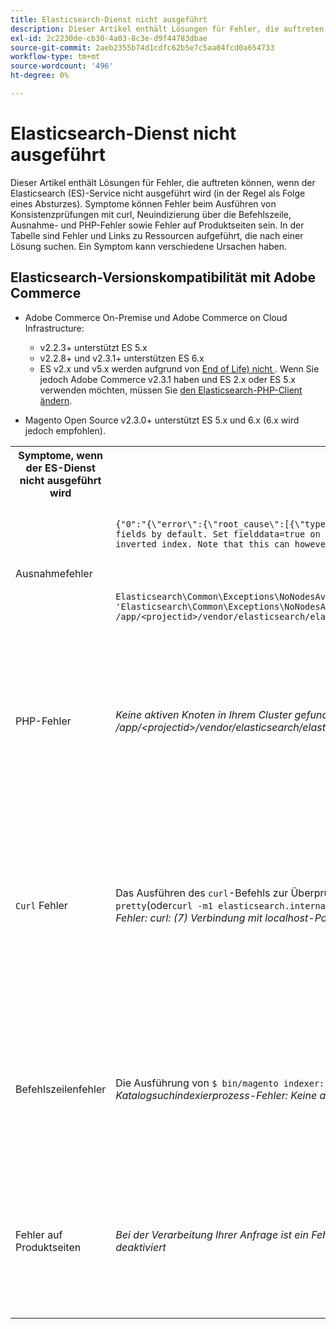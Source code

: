 ```yaml
---
title: Elasticsearch-Dienst nicht ausgeführt
description: Dieser Artikel enthält Lösungen für Fehler, die auftreten können, wenn der Elasticsearch (ES)-Service nicht ausgeführt wird (in der Regel als Folge eines Absturzes). Symptome können Fehler beim Ausführen von Konsistenzprüfungen mit curl, Neuindizierung über die Befehlszeile, Ausnahme- und PHP-Fehler sowie Fehler auf Produktseiten sein. In der Tabelle sind Fehler und Links zu Ressourcen aufgeführt, die nach einer Lösung suchen. Ein Symptom kann verschiedene Ursachen haben.
exl-id: 2c2230de-cb30-4a03-8c3e-d9f44783dbae
source-git-commit: 2aeb2355b74d1cdfc62b5e7c5aa04fcd0a654733
workflow-type: tm+mt
source-wordcount: '496'
ht-degree: 0%

---
```


# Elasticsearch-Dienst nicht ausgeführt

Dieser Artikel enthält Lösungen für Fehler, die auftreten können, wenn der Elasticsearch (ES)-Service nicht ausgeführt wird (in der Regel als Folge eines Absturzes). Symptome können Fehler beim Ausführen von Konsistenzprüfungen mit curl, Neuindizierung über die Befehlszeile, Ausnahme- und PHP-Fehler sowie Fehler auf Produktseiten sein. In der Tabelle sind Fehler und Links zu Ressourcen aufgeführt, die nach einer Lösung suchen. Ein Symptom kann verschiedene Ursachen haben.

## Elasticsearch-Versionskompatibilität mit Adobe Commerce

* Adobe Commerce On-Premise und Adobe Commerce on Cloud Infrastructure:

   * v2.2.3+ unterstützt ES 5.x
   * v2.2.8+ und v2.3.1+ unterstützen ES 6.x
   * ES v2.x und v5.x werden aufgrund von [End of Life) nicht ](https://www.elastic.co/support/eol). Wenn Sie jedoch Adobe Commerce v2.3.1 haben und ES 2.x oder ES 5.x verwenden möchten, müssen Sie [den Elasticsearch-PHP-Client ändern](https://experienceleague.adobe.com/de/docs/commerce-operations/configuration-guide/search/overview-search).

* Magento Open Source v2.3.0+ unterstützt ES 5.x und 6.x (6.x wird jedoch empfohlen).

<table>
<tr>
<th>Symptome, wenn der ES-Dienst nicht ausgeführt wird</th>
<th>Details</th>
<th>Ressourcen</th>
</tr>
<tr>
<td rowspan="3">Ausnahmefehler</td>
</tr>
<tr>
<td>
<code>&lbrace;"0":"&lbrace;\"error\":&lbrace;\"root_cause\":[{\"type\":\"illegal_argument_exception\",\"reason\":\"Fielddata is disabled on text fields by default. Set fielddata=true on [%attribute_code%]] in order to load fielddata in memory by uninverting the inverted index. Note that this can however use significant memory.\"}&rbrack;</code>
</td>
<td>
<a href="https://experienceleague.adobe.com/docs/commerce-knowledge-base/kb/troubleshooting/elasticsearch/elasticsearch-5-is-configured-but-search-page-does-not-load-with-fielddata-is-disabled...-error.html?lang=de">Elasticsearch 5 ist konfiguriert, aber die Suchseite wird nicht mit dem Fehler „Felddaten sind deaktiviert…“ </a> unserer Support-Wissensdatenbank geladen.
</td>
</tr>
<tr>
<td>
<code>Elasticsearch\Common\Exceptions\NoNodesAvailableException: Noticed exception 'Elasticsearch\Common\Exceptions\NoNodesAvailableException' with message 'No alive nodes found in your cluster' in /app/&lt;projectid&gt;/vendor/elasticsearch/elasticsearch/src/Elasticsearch/ConnectionPool/StaticNoPingConnectionPool.php:51</code>
</td>
<td>
Elasticsuite-Indizes werden nicht gelöscht.  Siehe <a href="https://experienceleague.adobe.com/docs/commerce-knowledge-base/kb/troubleshooting/elasticsearch/elasticsuite-tracking-indices-causes-problems-with-elasticsearch.html?lang=de">ElasticSuite Tracking-Indizes verursacht Probleme mit dem Elasticsearch </a> in unserer Support-Wissensdatenbank.
 </td>
</tr>
<tr>
<td>PHP-Fehler</td>
<td>
<i>Keine aktiven Knoten in Ihrem Cluster gefunden“,„1“:“#0 /app/&lt;projectid&gt;/vendor/elasticsearch/elasticsearch/src/Elasticsearch/Transport.php</i>
</td>
<td rowspan="4">
<ul>
<li>Ressourcen für unzureichenden Speicherplatz:<ul>
<li><a href="https://www.cyberciti.biz/datacenter/linux-unix-bsd-osx-cannot-write-to-hard-disk/">8 Tipps zur Lösung von Problemen mit der Festplatte von Linux- und Unix-Systemen, z. B. Volle Festplatte oder Schreibfehler auf der Festplatte</a></li>
<li><a href="https://serverfault.com/questions/315181/df-says-disk-is-full-but-it-is-not">Server-Fehler: DF gibt an, dass die Festplatte voll ist, dies ist aber nicht der Fall</a></li>
<li><a href="https://unix.stackexchange.com/questions/125429/tracking-down-where-disk-space-has-gone-on-linux">unix.stackexchange.com: Verfolgen Sie, wo Speicherplatz auf Linux verschwunden ist?</a></li>
<li>Protokolldateien werden nicht regelmäßig genug archiviert. Siehe <a href="https://experienceleague.adobe.com/de/docs/commerce-admin/systems/action-logs/action-log-archive">Konfigurieren des Protokollarchivs</a> in unserer Entwicklerdokumentation.</li>
<li>Dateien und Systemverzeichnisse sind nicht optimiert. Siehe <a href="https://experienceleague.adobe.com/de/docs/commerce-admin/systems/tools/developer-tools#resource-file-optimization">Dateioptimierung</a> in unserer Entwicklerdokumentation.</li>
<li>Wenn die Lösungen in der obigen Dokumentation das Problem nicht lösen, sollten Sie sich an Ihr Adobe-Account-Team wenden, um zusätzlichen Speicher anzufordern.</li>
</ul>
</li>
<li>Wenn auf der Festplatte nicht genügend Speicherplatz vorhanden ist, die Fehlermeldungen jedoch weiterhin in der linken Spalte angezeigt werden, <a href="/help/help-center-guide/help-center/magento-help-center-user-guide.md#submit-ticket"> Sie ein Support-Ticket </a>.</li>
</ul>
<ul>
<li>Siehe <a href="https://experienceleague.adobe.com/docs/commerce-knowledge-base/kb/troubleshooting/elasticsearch/elasticsuite-tracking-indices-causes-problems-with-elasticsearch.html?lang=de">ElasticSuite Tracking-Indizes verursacht Probleme mit dem Elasticsearch </a> in unserer Support-Wissensdatenbank.
</li>
</ul>
</td>
</tr>
<tr>
<td><code>Curl</code> Fehler</td>
<td>Das Ausführen des <code>curl</code>-Befehls zur Überprüfung des Elasticsearch-Zustands: <code>curl -m1 localhost:9200/_cluster/health?pretty</code>(oder<code>curl -m1 elasticsearch.internal:9200/_cluster/health?pretty</code>für Starterkonten) verursacht folgenden Fehler: <i>Fehler: curl: (7) Verbindung mit localhost-Port 9200 fehlgeschlagen: Verbindung verweigert</i> </td>
</tr>
<tr>
<td>Befehlszeilenfehler</td>
<td>Die Ausführung von <code>$ bin/magento indexer:reindex catalogsearch_fulltext</code> führt zu diesem Fehler <i>Unbekannter Katalogsuchindexierprozess-Fehler:
        Keine aktiven Knoten in Ihrem Cluster gefunden</i>
</td>
</tr>
<tr>
<td>Fehler auf Produktseiten
</td>
<td><i>Bei der Verarbeitung Ihrer Anfrage ist ein Fehler aufgetreten.
      Der Ausnahmedruck ist aus Sicherheitsgründen standardmäßig deaktiviert</code></i>
</tr>
</table>
